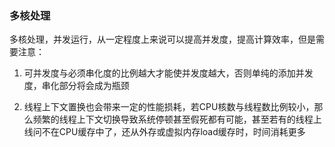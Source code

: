 ### 多核处理

多核处理，并发运行，从一定程度上来说可以提高并发度，提高计算效率，但是需要注意：

1. 可并发度与必须串化度的比例越大才能使并发度越大，否则单纯的添加并发度，串化部分将会成为瓶颈

2. 线程上下文置换也会带来一定的性能损耗，若CPU核数与线程数比例较小，那么频繁的线程上下文切换导致系统停顿甚至假死都有可能，甚至若有的线程上线问不在CPU缓存中了，还从外存或虚拟内存load缓存时，时间消耗更多

